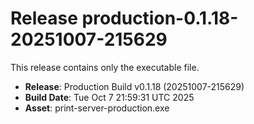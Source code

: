 # Release production-0.1.18-20251007-215629

This release contains only the executable file.

- **Release**: Production Build v0.1.18 (20251007-215629)
- **Build Date**: Tue Oct  7 21:59:31 UTC 2025
- **Asset**: print-server-production.exe
